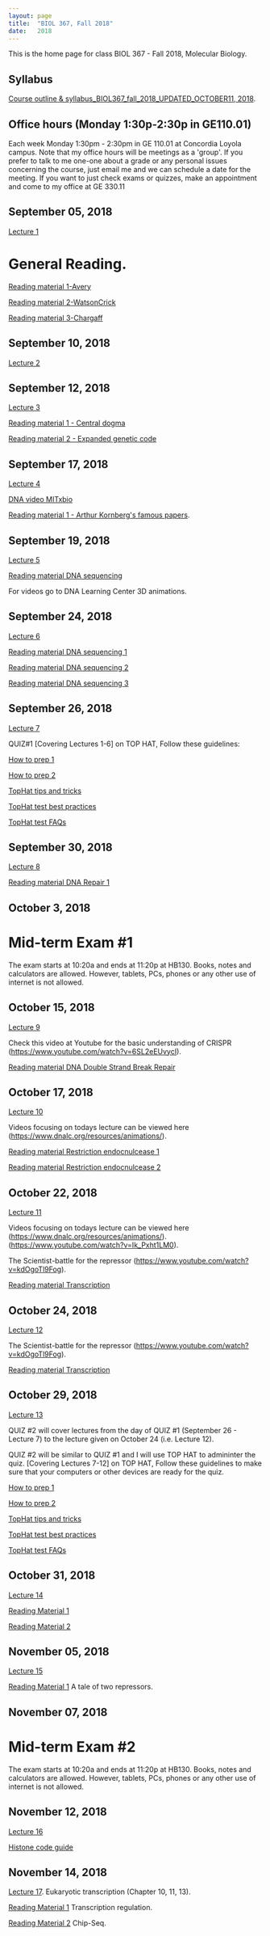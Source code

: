```yaml
---
layout: page
title:  "BIOL 367, Fall 2018"
date:   2018
---
```

This is the home page for class BIOL 367 - Fall 2018, Molecular Biology.

## Syllabus
[Course outline & syllabus_BIOL367_fall_2018_UPDATED_OCTOBER11, 2018](https://github.com/kachroolab/kachroolab/files/2469378/BIOL.367.Molecular.Biology.course.outline_fall.2018_October-11-2018.pdf). 

## Office hours (Monday 1:30p-2:30p in GE110.01)
Each week Monday 1:30pm - 2:30pm in GE 110.01 at Concordia Loyola campus. Note that my office hours will be meetings as a 'group'. If you prefer to talk to me one-one about a grade or any personal issues concerning the course, just email me and we can schedule a date for the meeting. If you want to just check exams or quizzes, make an appointment and come to my office at GE 330.11

## September 05, 2018
[Lecture 1](https://github.com/kachroolab/kachroolab/files/2353069/Lecture.01_Fall.pdf)

# General Reading.

[Reading material 1-Avery](https://github.com/kachroolab/kachroolab/files/1612069/Avery.1944.pdf)

[Reading material 2-WatsonCrick](https://github.com/kachroolab/kachroolab/files/1612072/WatsonCrick.1953.pdf)

[Reading material 3-Chargaff](https://github.com/kachroolab/kachroolab/files/1612189/Chargaff.1950.pdf)

## September 10, 2018
[Lecture 2](https://github.com/kachroolab/kachroolab/files/2364804/Lecture.02_fall.pdf)

## September 12, 2018
[Lecture 3](https://github.com/kachroolab/kachroolab/files/2373011/Lecture.03_fall.pdf)

[Reading material 1 - Central dogma](https://github.com/kachroolab/kachroolab/files/2373012/The.central.dogma_Crick.pdf)

[Reading material 2 - Expanded genetic code](https://github.com/kachroolab/kachroolab/files/2373013/New.letters.for.life.s.alphabet.pdf)

## September 17, 2018
[Lecture 4](https://github.com/kachroolab/kachroolab/files/2386000/Lecture.04_fall.pdf)

[DNA video MITxbio](https://youtu.be/o_-6JXLYS-k)

[Reading material 1 - Arthur Kornberg's famous papers](https://profiles.nlm.nih.gov/ps/retrieve/Narrative/WH/p-nid/208). 

## September 19, 2018
[Lecture 5](https://github.com/kachroolab/kachroolab/files/2394673/Lecture.05_fall_reducedsize.pdf)

[Reading material DNA sequencing](https://github.com/kachroolab/kachroolab/files/1639518/DNA.seq.at.40.pdf)

For videos go to DNA Learning Center 3D animations.

## September 24, 2018
[Lecture 6](https://github.com/kachroolab/kachroolab/files/2408191/Lecture.06_fall.pdf)

[Reading material DNA sequencing 1](https://github.com/kachroolab/kachroolab/files/1639518/DNA.seq.at.40.pdf)

[Reading material DNA sequencing 2](https://github.com/kachroolab/kachroolab/files/2408189/Next.gen.sequencing.1.pdf)

[Reading material DNA sequencing 3](https://github.com/kachroolab/kachroolab/files/2408188/Next.gen.sequencing.2.pdf)

## September 26, 2018
[Lecture 7](https://github.com/kachroolab/kachroolab/files/2416370/Lecture.07_fall.pdf)

QUIZ#1 [Covering Lectures 1-6] on TOP HAT, Follow these guidelines:

[How to prep 1](https://github.com/kachroolab/kachroolab/files/2416371/TopHat.1.pdf)

[How to prep 2](https://github.com/kachroolab/kachroolab/files/2416372/TopHat.2.pdf)

[TopHat tips and tricks](https://github.com/kachroolab/kachroolab/files/2416373/TopHat.3.pdf)

[TopHat test best practices](https://github.com/kachroolab/kachroolab/files/2416374/TopHat.4.pdf)

[TopHat test FAQs](https://github.com/kachroolab/kachroolab/files/2416375/TopHat.5.pdf)

## September 30, 2018
[Lecture 8](https://github.com/kachroolab/kachroolab/files/2431728/Lecture.08_fall.pdf)

[Reading material DNA Repair 1](https://github.com/kachroolab/kachroolab/files/2430653/DNA.repair.1.pdf) 

## October 3, 2018

# Mid-term Exam #1 
The exam starts at 10:20a and ends at 11:20p at HB130. Books, notes and calculators are allowed. However, tablets, PCs, phones or any other use of internet is not allowed.

## October 15, 2018
[Lecture 9](https://github.com/kachroolab/kachroolab/files/2476632/Lecture.09_fall.pdf)

Check this video at Youtube for the basic understanding of CRISPR 
(https://www.youtube.com/watch?v=6SL2eEUvycI). 

[Reading material DNA Double Strand Break Repair](https://github.com/kachroolab/kachroolab/files/2476633/DSBR.review.pdf) 

## October 17, 2018
[Lecture 10](https://github.com/kachroolab/kachroolab/files/2484227/Lecture.10_fall.pdf)

Videos focusing on todays lecture can be viewed here 
(https://www.dnalc.org/resources/animations/).

[Reading material Restriction endocnulcease 1](https://github.com/kachroolab/kachroolab/files/2476634/RE.2.pdf) 

[Reading material Restriction endocnulcease 2](https://github.com/kachroolab/kachroolab/files/2476635/RE.1.pdf) 


## October 22, 2018
[Lecture 11](https://github.com/kachroolab/kachroolab/files/2498699/Lecture.11_fall_combined.pdf)

Videos focusing on todays lecture can be viewed here 
(https://www.dnalc.org/resources/animations/).
(https://www.youtube.com/watch?v=Ik_Pxht1LM0).

The Scientist-battle for the repressor 
(https://www.youtube.com/watch?v=kdOgoTl9Fog).

[Reading material Transcription](https://github.com/kachroolab/kachroolab/files/2484228/Transcription.1.pdf) 

## October 24, 2018
[Lecture 12](https://github.com/kachroolab/kachroolab/files/2506779/Lecture.12_fall.pdf)

The Scientist-battle for the repressor 
(https://www.youtube.com/watch?v=kdOgoTl9Fog).

[Reading material Transcription](https://github.com/kachroolab/kachroolab/files/2526395/Transcription.2.pdf) 

## October 29, 2018
[Lecture 13](https://github.com/kachroolab/kachroolab/files/2523248/Lecture.13_fall.pdf)

QUIZ #2 will cover lectures from the day of QUIZ #1 (September 26 - Lecture 7) to the lecture given on October 24 (i.e. Lecture 12). 

QUIZ #2 will be similar to QUIZ #1 and I will use TOP HAT to admininter the quiz. 
[Covering Lectures 7-12] on TOP HAT, Follow these guidelines to make sure that your computers or other devices are ready for the quiz.

[How to prep 1](https://github.com/kachroolab/kachroolab/files/2416371/TopHat.1.pdf)

[How to prep 2](https://github.com/kachroolab/kachroolab/files/2416372/TopHat.2.pdf)

[TopHat tips and tricks](https://github.com/kachroolab/kachroolab/files/2416373/TopHat.3.pdf)

[TopHat test best practices](https://github.com/kachroolab/kachroolab/files/2416374/TopHat.4.pdf)

[TopHat test FAQs](https://github.com/kachroolab/kachroolab/files/2416375/TopHat.5.pdf)

## October 31, 2018
[Lecture 14](https://github.com/kachroolab/kachroolab/files/2531668/Lecture.14_upload.pdf)

[Reading Material 1](https://www.ncbi.nlm.nih.gov/books/NBK21683/)

[Reading Material 2](https://www.ncbi.nlm.nih.gov/books/NBK21954/)

## November 05, 2018
[Lecture 15](https://github.com/kachroolab/kachroolab/files/2546292/Lecture.15_fall.pdf)

[Reading Material 1](https://www.ncbi.nlm.nih.gov/pmc/articles/PMC3104267/) A tale of two repressors.

## November 07, 2018

# Mid-term Exam #2
The exam starts at 10:20a and ends at 11:20p at HB130. Books, notes and calculators are allowed. However, tablets, PCs, phones or any other use of internet is not allowed.

## November 12, 2018
[Lecture 16](https://github.com/kachroolab/kachroolab/files/2572355/Lecture.16_fall.pdf)

[Histone code guide](https://github.com/kachroolab/kachroolab/files/2572344/Histone.code.mofication.guide.pdf)

## November 14, 2018
[Lecture 17](https://github.com/kachroolab/kachroolab/files/2578692/Lecture.17_fall.pdf). Eukaryotic transcription (Chapter 10, 11, 13).

[Reading Material 1](https://github.com/kachroolab/kachroolab/files/1781562/Transcriptio.Euk1.pdf) Transcription regulation.

[Reading Material 2](https://github.com/kachroolab/kachroolab/files/1781563/Transcriptio.Euk2.pdf) Chip-Seq.
